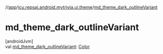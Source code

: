 //[app](../../index.md)/[icu.repsaj.android.mytrivia.ui.theme](index.md)/[md_theme_dark_outlineVariant](md_theme_dark_outline-variant.md)

# md_theme_dark_outlineVariant

[androidJvm]\
val [md_theme_dark_outlineVariant](md_theme_dark_outline-variant.md): [Color](https://developer.android.com/reference/kotlin/androidx/compose/ui/graphics/Color.html)
